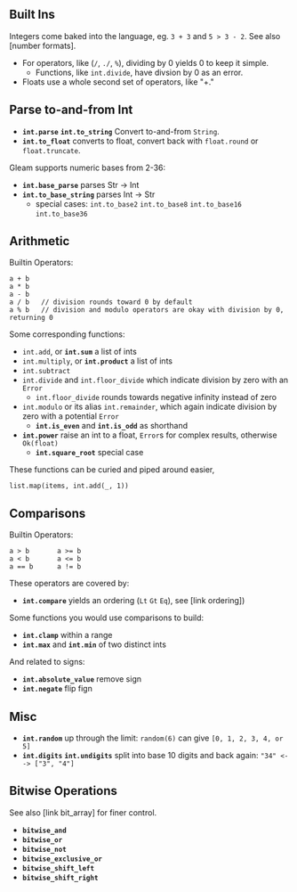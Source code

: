 ## Built Ins

Integers come baked into the language, eg. `3 + 3` and `5 > 3 - 2`. See also [number formats].

- For operators, like (`/`, `./`, `%`), dividing by 0 yields 0 to keep it simple.
  - Functions, like `int.divide`, have divsion by 0 as an error.
- Floats use a whole second set of operators, like "+."

## Parse to-and-from Int

- **`int.parse`** **`int.to_string`** Convert to-and-from `String`.
- **`int.to_float`** converts to float, convert back with `float.round` or `float.truncate`.

Gleam supports numeric bases from 2-36:
- **`int.base_parse`** parses Str -> Int
- **`int.to_base_string`** parses Int -> Str
  - special cases: `int.to_base2` `int.to_base8` `int.to_base16` `int.to_base36`

## Arithmetic

Builtin Operators:
```
a + b 
a * b
a - b
a / b   // division rounds toward 0 by default
a % b   // division and modulo operators are okay with division by 0, returning 0
```

Some corresponding functions:

- `int.add`, or **`int.sum`** a list of ints
- `int.multiply`, or **`int.product`** a list of ints
- `int.subtract`
- `int.divide` and `int.floor_divide` which indicate division by zero with an `Error`
  -  `int.floor_divide` rounds towards negative infinity instead of zero
- `int.modulo` or its alias `int.remainder`, which again indicate division by zero with a potential `Error`
  - **`int.is_even`** and **`int.is_odd`** as shorthand 
- **`int.power`** raise an int to a float, `Error`s for complex results, otherwise `Ok(float)`
  - **`int.square_root`** special case

These functions can be curied and piped around easier,
```
list.map(items, int.add(_, 1))
```

## Comparisons

Builtin Operators:
```
a > b       a >= b
a < b       a <= b
a == b      a != b
```

These operators are covered by:
- **`int.compare`** yields an ordering (`Lt` `Gt` `Eq`), see [link ordering])

Some functions you would use comparisons to build:
- **`int.clamp`** within a range
- **`int.max`** and **`int.min`** of two distinct ints

And related to signs:
- **`int.absolute_value`** remove sign
- **`int.negate`** flip fign

## Misc

- **`int.random`** up through the limit: `random(6)` can give `[0, 1, 2, 3, 4, or 5]`
- **`int.digits`** **`int.undigits`** split into base 10 digits and back again: `"34" <--> ["3", "4"]`

## Bitwise Operations

See also [link bit_array] for finer control.

- **`bitwise_and`**
- **`bitwise_or`**
- **`bitwise_not`**
- **`bitwise_exclusive_or`**
- **`bitwise_shift_left`**
- **`bitwise_shift_right`**
